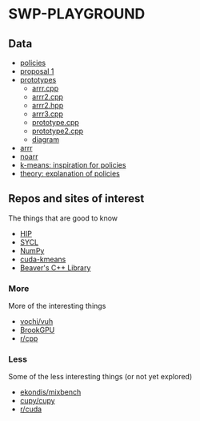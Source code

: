 # SWP-PLAYGROUND

## Data

- [policies](policies.md)
- [proposal 1](policies/proposal1.pdf)
- [prototypes](policies/prototype/)
  - [arrr.cpp](policies/prototype/arrr.cpp)
  - [arrr2.cpp](policies/prototype/arrr2.cpp)
  - [arrr2.hpp](policies/prototype/arrr2.hpp)
  - [arrr3.cpp](policies/prototype/arrr3.cpp)
  - [prototype.cpp](policies/prototype/prototype.cpp)
  - [prototype2.cpp](policies/prototype/prototype2.cpp)
  - [diagram](policies/prototype/diagram.svg)
- [arrr](arrr/)
- [noarr](noarr/)
- [k-means: inspiration for policies](https://github.com/krulis-martin/cuda-kmeans/blob/master/experimental/k-means/k-means/headers/layout_policies.hpp)
- [theory: explanation of policies](https://www.boost.org/community/generic_programming.html)

## Repos and sites of interest

The things that are good to know

- [HIP](https://github.com/ROCm-Developer-Tools/HIP)
- [SYCL](https://www.khronos.org/sycl/)
- [NumPy](https://numpy.org/)
- [cuda-kmeans](https://github.com/krulis-martin/cuda-kmeans)
- [Beaver's C++ Library](https://github.com/krulis-martin/bpplib)

### More

More of the interesting things

- [vochi/vuh](https://github.com/vochi/vuh)
- [BrookGPU](http://graphics.stanford.edu/projects/brookgpu/)
- [r/cpp](https://www.reddit.com/r/cpp)

### Less

Some of the less interesting things (or not yet explored)

- [ekondis/mixbench](https://github.com/ekondis/mixbench)
- [cupy/cupy](https://github.com/cupy/cupy)
- [r/cuda](https://www.reddit.com/r/CUDA)
